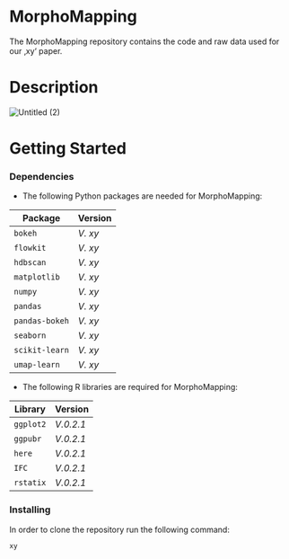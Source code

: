 # MorphoMapping

The MorphoMapping repository contains the code and raw data used for our ‚xy‘ paper. 

# Description

![Untitled (2)](https://github.com/Wguido/MorphoMapping/assets/117764795/c555157a-0e44-4a75-8bff-ad45c663f2cc)

# Getting Started

### Dependencies
* The following Python packages are needed for MorphoMapping:
  
| Package | Version |
| --- | --- |
| `bokeh` | *V. xy*  |
| `flowkit` | *V. xy*  |
| `hdbscan` | *V. xy*  |
| `matplotlib` | *V. xy*  |
| `numpy` | *V. xy*  |
| `pandas` | *V. xy*  |
| `pandas-bokeh` | *V. xy*  |
| `seaborn` | *V. xy*  |
| `scikit-learn` | *V. xy*  |
| `umap-learn` | *V. xy*  |

* The following R libraries  are required for MorphoMapping:
  
| Library | Version |
| --- | --- |
| `ggplot2` | *V.0.2.1*  |
| `ggpubr` | *V.0.2.1*  |
| `here` | *V.0.2.1*  |
| `IFC` | *V.0.2.1*  |
| `rstatix` | *V.0.2.1*  |

### Installing
In order to clone the repository run the following command: 
```
xy
```
